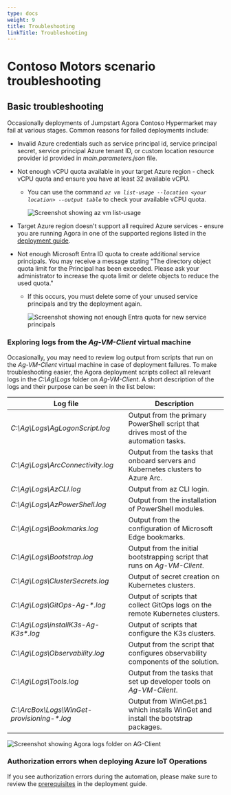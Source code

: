 ```yaml
---
type: docs
weight: 9
title: Troubleshooting
linkTitle: Troubleshooting
---
```


# Contoso Motors scenario troubleshooting

## Basic troubleshooting

Occasionally deployments of Jumpstart Agora Contoso Hypermarket may fail at various stages. Common reasons for failed deployments include:

- Invalid Azure credentials such as service principal id, service principal secret, service principal Azure tenant ID, or custom location resource provider id provided in _main.parameters.json_ file.

- Not enough vCPU quota available in your target Azure region - check vCPU quota and ensure you have at least 32 available vCPU.
  - You can use the command *`az vm list-usage --location <your location> --output table`* to check your available vCPU quota.

    ![Screenshot showing az vm list-usage](./img/az_vm_list_usage.png)

- Target Azure region doesn't support all required Azure services - ensure you are running Agora in one of the supported regions listed in the [deployment guide](../deployment/).

- Not enough Microsoft Entra ID quota to create additional service principals. You may receive a message stating "The directory object quota limit for the Principal has been exceeded. Please ask your administrator to increase the quota limit or delete objects to reduce the used quota."
  - If this occurs, you must delete some of your unused service principals and try the deployment again.

    ![Screenshot showing not enough Entra quota for new service principals](./img/aad_quota_exceeded.png)

### Exploring logs from the _Ag-VM-Client_ virtual machine

Occasionally, you may need to review log output from scripts that run on the _Ag-VM-Client_ virtual machine in case of deployment failures. To make troubleshooting easier, the Agora deployment scripts collect all relevant logs in the _C:\Ag\Logs_ folder on _Ag-VM-Client_. A short description of the logs and their purpose can be seen in the list below:

| Log file | Description |
| ------- | ----------- |
| _C:\Ag\Logs\AgLogonScript.log_ | Output from the primary PowerShell script that drives most of the automation tasks. |
| _C:\Ag\Logs\ArcConnectivity.log_ | Output from the tasks that onboard servers and Kubernetes clusters to Azure Arc. |
| _C:\Ag\Logs\AzCLI.log_ | Output from az CLI login. |
| _C:\Ag\Logs\AzPowerShell.log_ | Output from the installation of PowerShell modules. |
| _C:\Ag\Logs\Bookmarks.log_ | Output from the configuration of Microsoft Edge bookmarks. |
| _C:\Ag\Logs\Bootstrap.log_ | Output from the initial bootstrapping script that runs on _Ag-VM-Client_. |
| _C:\Ag\Logs\ClusterSecrets.log_ | Output of secret creation on Kubernetes clusters. |
| _C:\Ag\Logs\GitOps-Ag-*.log_ | Output of scripts that collect GitOps logs on the remote Kubernetes clusters. |
| _C:\Ag\Logs\installK3s-Ag-K3s*.log_ | Output of scripts that configure the K3s clusters. |
| _C:\Ag\Logs\Observability.log_ | Output from the script that configures observability components of the solution. |
| _C:\Ag\Logs\Tools.log_ | Output from the tasks that set up developer tools on _Ag-VM-Client_. |
| _C:\ArcBox\Logs\WinGet-provisioning-*.log_ | Output from WinGet.ps1 which installs WinGet and install the bootstrap packages. |

  ![Screenshot showing Agora logs folder on AG-Client](./img/logs_folder.png)

### Authorization errors when deploying Azure IoT Operations

If you see authorization errors during the automation, please make sure to review the [prerequisites](../deployment/#prerequisites) in the deployment guide.